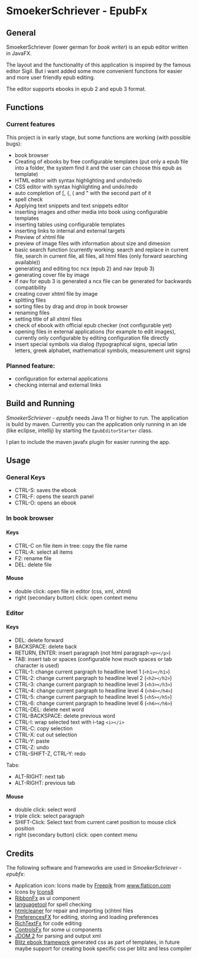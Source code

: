# SmoekerSchriever - EpubFx
## General
SmoekerSchriever (lower german for _book writer_) is an epub editor written in JavaFX.

The layout and the functionality of this application is inspired by the famous editor Sigil. But i want added some more convenient functions for easier and more user friendly epub editing. 

The editor supports ebooks in epub 2 and epub 3 format. 

## Functions
### Current features
This project is in early stage, but some functions are working (with possible bugs):

- book browser
- Creating of ebooks by free configurable templates (put only a epub file into a folder, the system find it and the user can choose this epub as template)
- HTML editor with syntax highlighting and undo/redo
- CSS editor with syntax highlighting and undo/redo
- auto completion of [, {, ( and " with the second part of it
- spell check
- Applying text snippets and text snippets editor  
- inserting images and other media into book using configurable templates 
- inserting tables using configurable templates
- inserting links to internal and external targets
- Preview of xhtml file
- preview of image files with information about size and dimesion  
- basic search function (currently working: search and replace in current file, search in current file, all files, all html files (only forward searching available))
- generating and editing toc ncx (epub 2) and nav (epub 3)
- generating cover file by image 
- if nav for epub 3 is generated a ncx file can be generated for backwards compatibility 
- creating cover xhtml file by image
- splitting files
- sorting files by drag and drop in book browser
- renaming files
- setting title of all xhtml files
- check of ebook with official epub checker (not configurable yet)
- opening files in external applications (for example to edit images), currently only configurable by editing configuration file directly
- insert special symbols via dialog (typographical signs, special latin letters, greek alphabet, mathematical symbols, measurement unit signs)

### Planned feature:
- configuration for external applications
- checking internal and external links

## Build and Running

*SmoekerSchriever - epubfx* needs Java 11 or higher to run. The application is build by maven. Currently you can the application only running in an ide (like eclipse, intellij) by starting the `EpubEditorStarter` class. 

I plan to include the maven javafx plugin for easier running the app.  

## Usage
### General Keys
- CTRL-S: saves the ebook
- CTRL-F: opens the search panel
- CTRL-O: opens an ebook

### In book browser
#### Keys 
- CTRL-C on file item in tree: copy the file name
- CTRL-A: select all items
- F2: rename file
- DEL: delete file

#### Mouse
- double click: open file in editor (css, xml, xhtml)
- right (secondary button) click: open context menu  

### Editor 
#### Keys 
- DEL: delete forward
- BACKSPACE: delete back
- RETURN, ENTER: insert paragraph (not html paragraph `<p></p>`)
- TAB: insert tab or spaces (configurable how much spaces or tab character is used)
- CTRL-1: change current pargraph to headline level 1  (`<h1></h1>`) 
- CTRL-2: change current pargraph to headline level 2  (`<h2></h2>`)
- CTRL-3: change current pargraph to headline level 3  (`<h3></h3>`)
- CTRL-4: change current pargraph to headline level 4  (`<h4></h4>`)
- CTRL-5: change current pargraph to headline level 5  (`<h5></h5>`)
- CTRL-6: change current pargraph to headline level 6  (`<h6></h6>`)
- CTRL-DEL: delete next word
- CTRL-BACKSPACE: delete previous word
- CTRL-I: wrap selected text with i-tag `<i></i>`
- CTRL-C: copy selection 
- CTRL-X: cut out selection
- CTRL-Y: paste
- CTRL-Z: undo
- CTRL-SHIFT-Z, CTRL-Y: redo

Tabs:
- ALT-RIGHT: next tab
- ALT-RIGHT: previous tab 

#### Mouse
- double click: select word
- triple click: select paragraph  
- SHIFT-Click: Select text from current caret position to mouse click position
- right (secondary button) click: open context menu

## Credits
The following software and frameworks are used in *SmoekerSchriever - epubfx*:
* Application icon: Icons made by <a href="https://www.flaticon.com/authors/freepik" title="Freepik">Freepik</a> from <a href="https://www.flaticon.com/" title="Flaticon">www.flaticon.com</a>
* Icons by [Icons8](https://icons8.com)
* [RibbonFx](https://pixelduke.com/fxribbon/) as ui component 
* [languagetool](http://languagetool.org) for spell checking
* [htmlcleaner](https://sourceforge.net/projects/htmlcleaner/) for repair and importing (x)html files
* [PreferencesFX](https://github.com/dlsc-software-consulting-gmbh/PreferencesFX) for editing, storing and loading preferences
* [RichTextFx](https://github.com/FXMisc/RichTextFX) for code editing  
* [ControlsFx](https://github.com/controlsfx/controlsfx) for some ui components
* [JDOM 2](http://jdom.org/) for parsing and output xml
* [Blitz ebook framework](https://github.com/FriendsOfEpub/Blitz) generated css as part of templates, in future maybe support for creating book specific css per blitz and less compiler 



